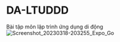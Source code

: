 # DA-LTUDDD
Bài tập môn lập trình ứng dụng di động
![Screenshot_20230318-203255_Expo_Go](https://user-images.githubusercontent.com/114120396/226109780-65d4eb94-c6f1-4cf9-af7b-59b06de0ebbe.jpg)
